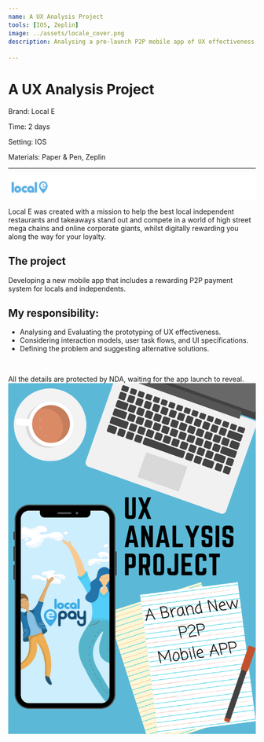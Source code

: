 ```yaml
---
name: A UX Analysis Project
tools: [IOS, Zeplin]
image: ../assets/locale_cover.png
description: Analysing a pre-launch P2P mobile app of UX effectiveness. Defining issues by testing interaction models and evaluating user journey.

---
```


# A UX Analysis Project
Brand: Local E

Time: 2 days

Setting: IOS

Materials: Paper & Pen, Zeplin

*****
![Logo](../assets/Locale_logo.png)

Local E was created with a mission to help the best local independent restaurants and takeaways stand out and compete in a world of high street mega chains and online corporate giants, whilst digitally rewarding you along the way for your loyalty.

## The project
Developing a new mobile app that includes a rewarding P2P payment system for locals and independents.

## My responsibility: 	
* Analysing and Evaluating the prototyping of UX effectiveness.  
*	Considering interaction models, user task flows, and UI specifications.
*	Defining the problem and suggesting alternative solutions.

<br/>

All the details are protected by NDA, waiting for the app launch to reveal.
![poster](../assets/P2P.png)

